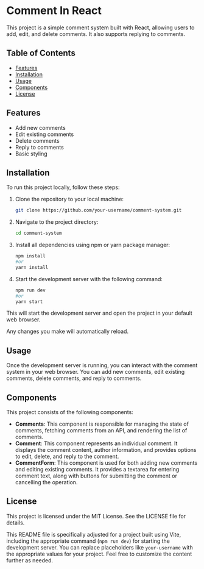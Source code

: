 # Comment In React

This project is a simple comment system built with React, allowing users to add, edit, and delete comments. It also supports replying to comments.

## Table of Contents

- [Features](#features)
- [Installation](#installation)
- [Usage](#usage)
- [Components](#components)
- [License](#license)

## Features

- Add new comments
- Edit existing comments
- Delete comments
- Reply to comments
- Basic styling

## Installation

To run this project locally, follow these steps:

1. Clone the repository to your local machine:

   ```bash
   git clone https://github.com/your-username/comment-system.git

2. Navigate to the project directory:   
   
   ```bash 
   cd comment-system    

3. Install all dependencies using npm or yarn package manager:

   ```bash
   npm install
   #or
   yarn install

4. Start the development server with the following command:

   ```bash
   npm run dev
   #or
   yarn start

This will start the development server and open the project in your default web browser.

Any changes you make will automatically reload.

## Usage

Once the development server is running, you can interact with the comment system in your web browser. You can add new comments, edit existing comments, delete comments, and reply to comments.

## Components

This project consists of the following components:

- **Comments**: This component is responsible for managing the state of comments, fetching comments from an API, and rendering the list of comments.
- **Comment**: This component represents an individual comment. It displays the comment content, author information, and provides options to edit, delete, and reply to the comment.
- **CommentForm**: This component is used for both adding new comments and editing existing comments. It provides a textarea for entering comment text, along with buttons for submitting the comment or cancelling the operation.

## License

This project is licensed under the MIT License. See the LICENSE file for details.

This README file is specifically adjusted for a project built using Vite, including the appropriate command (`npm run dev`) for starting the development server. You can replace placeholders like `your-username` with the appropriate values for your project. Feel free to customize the content further as needed.
